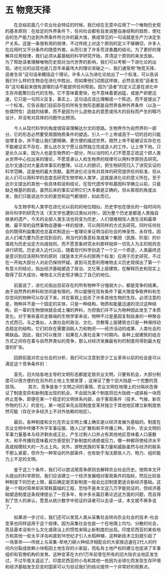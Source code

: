 # 五 物竞天择

　　在总结前面几个农业社会特征的时候，我已经在无意中应用了一个唯物历史观的基本原则：在给定的外界条件下，任何社会都有自发调整自身结构的趋势，使社会的生产能力达到外界条件所允许的最大值，换成常见的一句话就是生产力决定生产关系。这是一条很有用的规律，不过传统上对这个原则的定义不够确切，许多人在应用时又不分条件的随意外推，从而引发了许多荒谬愚蠢的结论。为了更好的理解并应用规律，我们必须从最基础的科学研究开始，弄清这个原则的来龙去脉。 为了帮助读者理解唯物历史观对当代世界的影响，我们可以考察一下进化论的出现。进化论的出现也是几百年来最伟大的理论突破之一，我们通常用“物竞天择，适者生存”这句话来概括这个理论。许多人认为进化论给出了一个标准，可以告诉我们什么样的生物会在进化中胜出，但如果他们试图这样做，必然会发现“适者生存”这句看起来很有道理的话不能提供任何帮助。因为“适者”的定义正是在进化中生存并能繁衍后代的生物，它不意味着更快，也不意味着更凶猛，或是产卵更迅速，它只是一句同义反复。事实上，这句话应该比理解成一个陈述，而不是提出了一个标准。它告诉我们目前存在的所有生物形态都是自然界各种外界条件（以及一些偶然性）造就的结果，而不是因为什么造物主的意愿或伟大的目标而产生的精巧设计，并没有对具体的问题作出预测。

　　今人从现代科学的角度很容易理解达尔文的思路。生物界作为自然界的一部分，它的形态必然要受周围物质条件的塑造。引入一个上帝或高于一切的目的只能徒增复杂，并不能让我们更精确、更方便的描述世界。既然上帝不能被证实存在也不能被证实不存在，那么达尔文宁愿让自然独立完成造人的工作，让上帝下岗。只是长久以来，因为人也是生物界的一部分，所以当时的人们不愿意正视这个把人类从世界中心拉出来的理论，不愿意承认人和生物界的规律可以用科学原则去研究。达尔文通过对大量具体事实的整理，以过人的胆识，把生物研究归入了讲究实证的科学范畴，这是他的最大贡献。虽然进化论没有对具体的研究提供任何标准，但从此人们可以用科学的态度去研究生物学和人类学，这就是进化论的意义所在。至于达尔文提出的其他一些具体假说和结论，在现代遗传学和基因科学确立以前，只是缺乏根基的假说。虽然后来的事实证明它们大多数是正确的，但从客观的角度出发，我们只能说达尔文的直觉和运气都很好，如此而已。

　　与生物学和人类学在进化论以前的的地位相似，历史学也在很长的一段时间内排斥科学的研究方法（天文学也遭到过类似对待）。因为整个历史是都是人类独自继承的遗产，今天的全部人类生活也将变为历史，人们很难相信人类生活和最卑微、最平常的自然事物会遵循一样的规律，可以用同样的方式去研究。同时任何社会的既得利益集团也总喜欢制造出一套理论来证明当前社会的神圣性、永存性。因此人们竭力要为历史找到目的，用当代的善恶标准或某个集团（民族、阶层）的价值观为历史设定方向或规则，而不愿意象研究水利那样抛弃一切先入为主的规则去进行研究。历史进入近代以后，随着现代科学创造了一个又一个奇迹，人类最终还是意识到应该把科学的原则（就是本文开头的那两个标准）应用于历史研究，不过在一开始大部分人对此仍保持怀疑。直到马克思利用唯物主义历史观得出了第一个有意义的结论，指出经济基础塑造了政治、文化等上层建筑，在解释历史和现实上取得了巨大成功，唯物主义历史观才确立了自己的地位。

　　前面说了，进化论指出目前存在的所有物种不分强弱大小，都是竞争的结果。由于自然界的养料和空间是有限的，所以能够在现有条件下最大限度争取养料和生存空间的物种可以存活下来，并在客观上扼杀了许多其他生物的生存。必须注意的是，物种并不是一个固定的实体，只是一种结构，物质和能量迅速的流过这种结构，前一辈的生物很快就会成土壤的养料，为但我们并不认为物种因此发生了本质变化。对于某些喜欢走极端的生物学家来说，物种不过是基因复制自身的一种聚会方式而已。与之类似，人类社会的政治、文化、宗教等上层建筑也只是一种保持动态稳定的结构，它们的存在需要消耗人力和物资——经济活动的成果、人类社会的稀缺品。因此，我们可以推测：如果在人类社会某个时期内，各种上层建筑的组合方式之间存在着与自然界类似的竞争，那么对经济发展最有利的制度将得到最大程度的扩张。

　　回顾前面对农业社会的分析，我们可以注意到至少工业革命以前的社会是可以满足这个竞争条件的：

　　首先，旧大陆各地主导的文明形态都是定居农业文明，只要有机会，大部分制度可以很方便的在另外的土地上生根发芽 ，这保证了整个旧大陆是一个完整的竞技场。 
　　其次，竞争是各个文明之间的事情，农业文明在地理上的分隔状态保证了制度变异和新制度出现的机会，不会因为某个制度将旧大陆统一成铁板一块而终止竞争。即便在某一个稳定的文明体系内部，由于客观条件（技术、气候、新农作物的引入）的变化，某一地区率先出现制度变革并独立于其他地区建立新制度依然可能（存在许多经济上不对外依赖的地区）。

　　最后，各种制度和文化在农业文明土壤上确实是以经济发展为基础的。制度在农业文明中传播不外乎军事征服、随人口扩散和和平传播三种。其中，农业文明的军事力量基本与经济剩余成正比，产生过剩人口并占有其他地区意味着人口基数大，和平传播则意味着对方感受到了新制度的诱惑或压力，哪一种都将使经济水平高或规模较大的一方占上风。另外，游牧民族的军事力量和威胁虽然与经济的联系不那么紧密，但作为一种常设的外部条件，也有助于淘汰那些人力、物力、组织能力上不足的文明。

　　鉴于这三个条件，我们可以尝试用竞争原则去解释农业社会历史。按照本文开头提出的科学原则，我们应该建立一个经济发展相对客观条件的指标，然后比较各种制度下的历史上限，最后确定是否新制度一般会比旧制度更适合新经济基础。这是一个相对简单却非常耗篇幅的工程，恐怕不是本文这几万字能验证的，但经济基础塑造制度这条规律提出了一百多年，有许多长篇巨著论述这方面的问题，而且得到了世人的承认，愿意从统计数字中验证的读者可以去读一读，本文就不再多说了。

　　如果进一步讨论，我们还可以发现人类从采集社会转向农业社会的技术-社会变革也同样适用于这个规律。因为采集社会也是一个在地理上均匀、分散的社会，而且基本没有什么文化或政治上的惯性来阻止新制度的出现。印度尼西亚的某些地方和其他一些太平洋岛屿直到16世纪才引入水稻种植，这种新技术立刻就引起了一场革命——传统上与采集-旱地刀耕火种经济相配合的大家族迅速在2代人的时间内分裂成依赖小块稻田土地生存的小家庭，而私有土地产权的建立也促进了军事组织和官僚机构的发育。这种变革在大约1万年前曾在所有的旧大陆农业地区发生过，不过毕竟太遥远了，印度尼西亚的小岛和其他一些因为全球化而发现生存环境和经济基础发生巨变的国家可以为验证我们的结论提供一个非常好的观察点。
